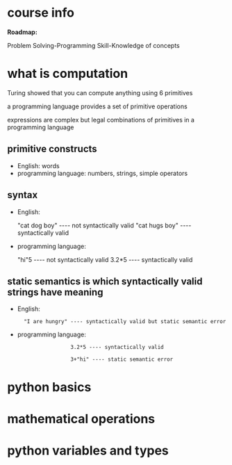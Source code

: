# course info

**Roadmap:**

Problem Solving-Programming Skill-Knowledge of concepts



# what is computation

Turing showed that you can compute anything using 6 primitives

a programming language provides a set of primitive operations

expressions are complex but legal combinations of primitives in a programming language

## primitive constructs
- English: words
- programming language: numbers, strings, simple operators

## syntax
- English: 


	"cat dog boy" ---- not syntactically valid
	"cat hugs boy" ---- syntactically valid


- programming language:
    
	
	"hi"5 ---- not syntactically valid
    3.2*5 ---- syntactically valid

## static semantics is which syntactically valid strings have meaning
- English: 
              
		"I are hungry" ---- syntactically valid but static semantic error

- programming language: 
                        
					   3.2*5 ---- syntactically valid
                       
                       3+"hi" ---- static semantic error



# python basics


# mathematical operations


# python variables and types
